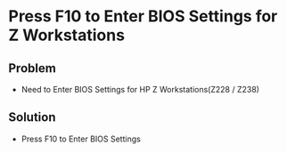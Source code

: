 # Press F10 to Enter BIOS Settings for Z Workstations

## Problem
* Need to Enter BIOS Settings for HP Z Workstations(Z228 / Z238)

## Solution
* Press F10 to Enter BIOS Settings
